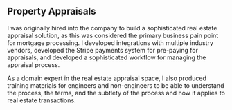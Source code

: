 ## Property Appraisals

I was originally hired into the company to build a sophisticated real estate appraisal
solution, as this was considered the primary business pain point for mortgage
processing. I developed integrations with multiple industry vendors, developed the
Stripe payments system for pre-paying for appraisals, and developed a sophisticated
workflow for managing the appraisal process.

As a domain expert in the real estate appraisal space, I also produced training
materials for engineers and non-engineers to be able to understand the process, the
terms, and the subtlety of the process and how it applies to real estate transactions.
